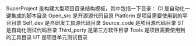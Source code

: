 SuperProject 	是构建大型项目目录结构模板，其中包括一下目录：
CI				是自动化一键集成的脚本目录
Open_src		是开源源代码目录
Platform		是项目需要使用到的平台目录
Self_dev		是自研发工具源代码目录
Source_code		是项目源代码目录
ST				是自动化测试代码目录
Third_party		是第三方软件目录
Tools			是项目需要使用到的工具目录
UT				是项目单元测试目录
